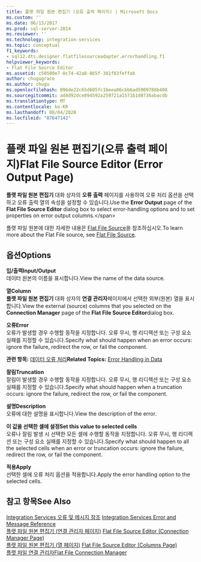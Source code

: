 ```yaml
---
title: 플랫 파일 원본 편집기 (오류 출력 페이지) | Microsoft Docs
ms.custom: ''
ms.date: 06/13/2017
ms.prod: sql-server-2014
ms.reviewer: ''
ms.technology: integration-services
ms.topic: conceptual
f1_keywords:
- sql12.dts.designer.flatfilesourceadapter.errorhandling.f1
helpviewer_keywords:
- Flat File Source Editor
ms.assetid: c50500e7-0c74-42a0-865f-301f03feffab
author: chugugrace
ms.author: chugu
ms.openlocfilehash: 096de22c65d605fc1beea06cbb6ad5909788b408
ms.sourcegitcommit: ad4d92dce894592a259721a1571b1d8736abacdb
ms.translationtype: MT
ms.contentlocale: ko-KR
ms.lasthandoff: 08/04/2020
ms.locfileid: "87647142"
---
```

# <a name="flat-file-source-editor-error-output-page"></a><span data-ttu-id="8b42b-102">플랫 파일 원본 편집기(오류 출력 페이지)</span><span class="sxs-lookup"><span data-stu-id="8b42b-102">Flat File Source Editor (Error Output Page)</span></span>
  <span data-ttu-id="8b42b-103">**플랫 파일 원본 편집기** 대화 상자의 **오류 출력** 페이지를 사용하여 오류 처리 옵션을 선택하고 오류 출력 열의 속성을 설정할 수 있습니다.</span><span class="sxs-lookup"><span data-stu-id="8b42b-103">Use the **Error Output** page of the **Flat File Source Editor** dialog box to select error-handling options and to set properties on error output columns.\</span></span>  
  
 <span data-ttu-id="8b42b-104">플랫 파일 원본에 대한 자세한 내용은 [Flat File Source](data-flow/flat-file-source.md)을 참조하십시오.</span><span class="sxs-lookup"><span data-stu-id="8b42b-104">To learn more about the Flat File source, see [Flat File Source](data-flow/flat-file-source.md).</span></span>  
  
## <a name="options"></a><span data-ttu-id="8b42b-105">옵션</span><span class="sxs-lookup"><span data-stu-id="8b42b-105">Options</span></span>  
 <span data-ttu-id="8b42b-106">**입/출력**</span><span class="sxs-lookup"><span data-stu-id="8b42b-106">**Input/Output**</span></span>  
 <span data-ttu-id="8b42b-107">데이터 원본의 이름을 표시합니다.</span><span class="sxs-lookup"><span data-stu-id="8b42b-107">View the name of the data source.</span></span>  
  
 <span data-ttu-id="8b42b-108">**열**</span><span class="sxs-lookup"><span data-stu-id="8b42b-108">**Column**</span></span>  
 <span data-ttu-id="8b42b-109">**플랫 파일 원본 편집기** 대화 상자의 **연결 관리자**페이지에서 선택한 외부(원본) 열을 표시합니다.</span><span class="sxs-lookup"><span data-stu-id="8b42b-109">View the external (source) columns that you selected on the **Connection Manager** page of the **Flat File Source Editor**dialog box.</span></span>  
  
 <span data-ttu-id="8b42b-110">**오류**</span><span class="sxs-lookup"><span data-stu-id="8b42b-110">**Error**</span></span>  
 <span data-ttu-id="8b42b-111">오류가 발생할 경우 수행할 동작을 지정합니다. 오류 무시, 행 리디렉션 또는 구성 요소 실패를 지정할 수 있습니다.</span><span class="sxs-lookup"><span data-stu-id="8b42b-111">Specify what should happen when an error occurs: ignore the failure, redirect the row, or fail the component.</span></span>  
  
 <span data-ttu-id="8b42b-112">**관련 항목:** [데이터 오류 처리](data-flow/error-handling-in-data.md)</span><span class="sxs-lookup"><span data-stu-id="8b42b-112">**Related Topics:** [Error Handling in Data](data-flow/error-handling-in-data.md)</span></span>  
  
 <span data-ttu-id="8b42b-113">**잘림**</span><span class="sxs-lookup"><span data-stu-id="8b42b-113">**Truncation**</span></span>  
 <span data-ttu-id="8b42b-114">잘림이 발생할 경우 수행할 동작을 지정합니다. 오류 무시, 행 리디렉션 또는 구성 요소 실패를 지정할 수 있습니다.</span><span class="sxs-lookup"><span data-stu-id="8b42b-114">Specify what should happen when a truncation occurs: ignore the failure, redirect the row, or fail the component.</span></span>  
  
 <span data-ttu-id="8b42b-115">**설명**</span><span class="sxs-lookup"><span data-stu-id="8b42b-115">**Description**</span></span>  
 <span data-ttu-id="8b42b-116">오류에 대한 설명을 표시합니다.</span><span class="sxs-lookup"><span data-stu-id="8b42b-116">View the description of the error.</span></span>  
  
 <span data-ttu-id="8b42b-117">**이 값을 선택한 셀에 설정**</span><span class="sxs-lookup"><span data-stu-id="8b42b-117">**Set this value to selected cells**</span></span>  
 <span data-ttu-id="8b42b-118">오류나 잘림 발생 시 선택한 모든 셀에 수행할 동작을 지정합니다. 오류 무시, 행 리디렉션 또는 구성 요소 실패를 지정할 수 있습니다.</span><span class="sxs-lookup"><span data-stu-id="8b42b-118">Specify what should happen to all the selected cells when an error or truncation occurs: ignore the failure, redirect the row, or fail the component.</span></span>  
  
 <span data-ttu-id="8b42b-119">**적용**</span><span class="sxs-lookup"><span data-stu-id="8b42b-119">**Apply**</span></span>  
 <span data-ttu-id="8b42b-120">선택한 셀에 오류 처리 옵션을 적용합니다.</span><span class="sxs-lookup"><span data-stu-id="8b42b-120">Apply the error handling option to the selected cells.</span></span>  
  
## <a name="see-also"></a><span data-ttu-id="8b42b-121">참고 항목</span><span class="sxs-lookup"><span data-stu-id="8b42b-121">See Also</span></span>  
 <span data-ttu-id="8b42b-122">[Integration Services 오류 및 메시지 참조](../../2014/integration-services/integration-services-error-and-message-reference.md) </span><span class="sxs-lookup"><span data-stu-id="8b42b-122">[Integration Services Error and Message Reference](../../2014/integration-services/integration-services-error-and-message-reference.md) </span></span>  
 <span data-ttu-id="8b42b-123">[플랫 파일 원본 편집기 &#40;연결 관리자 페이지&#41;](../../2014/integration-services/flat-file-source-editor-connection-manager-page.md) </span><span class="sxs-lookup"><span data-stu-id="8b42b-123">[Flat File Source Editor &#40;Connection Manager Page&#41;](../../2014/integration-services/flat-file-source-editor-connection-manager-page.md) </span></span>  
 <span data-ttu-id="8b42b-124">[플랫 파일 원본 편집기 &#40;열 페이지&#41;](../../2014/integration-services/flat-file-source-editor-columns-page.md) </span><span class="sxs-lookup"><span data-stu-id="8b42b-124">[Flat File Source Editor &#40;Columns Page&#41;](../../2014/integration-services/flat-file-source-editor-columns-page.md) </span></span>  
 [<span data-ttu-id="8b42b-125">플랫 파일 연결 관리자</span><span class="sxs-lookup"><span data-stu-id="8b42b-125">Flat File Connection Manager</span></span>](connection-manager/file-connection-manager.md)  
  
  
